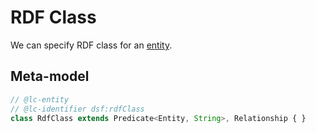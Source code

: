# RDF Class
We can specify RDF class for an [entity](../../module-core/20241207-00).

## Meta-model
```TypeScript
// @lc-entity
// @lc-identifier dsf:rdfClass
class RdfClass extends Predicate<Entity, String>, Relationship { }
```
